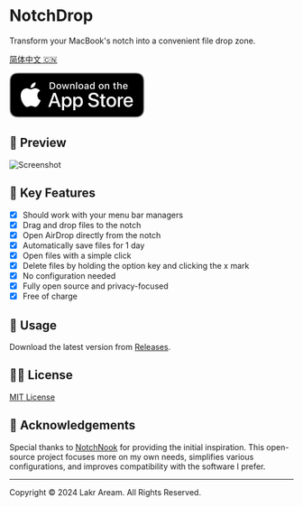 # NotchDrop

Transform your MacBook's notch into a convenient file drop zone.

[简体中文 🇨🇳](./Resources/i18n/zh-Hans/README.md)

[![App Store Icon](./Resources/Download_on_the_App_Store_Badge_US-UK_RGB_blk_092917.svg)](https://apps.apple.com/app/notchdrop/id6529528324)

## 👀 Preview

![Screenshot](./Resources/截屏2024-07-08%2003.14.34.png)

## 🌟 Key Features

- [x] Should work with your menu bar managers
- [x] Drag and drop files to the notch
- [x] Open AirDrop directly from the notch
- [x] Automatically save files for 1 day
- [x] Open files with a simple click
- [x] Delete files by holding the option key and clicking the x mark
- [x] No configuration needed
- [x] Fully open source and privacy-focused
- [x] Free of charge

## 🚀 Usage

Download the latest version from [Releases](https://github.com/Lakr233/NotchDrop/releases).

## 🧑‍⚖️ License

[MIT License](./LICENSE)

## 🥰 Acknowledgements

Special thanks to [NotchNook](https://lo.cafe/notchnook) for providing the initial inspiration. This open-source project focuses more on my own needs, simplifies various configurations, and improves compatibility with the software I prefer.

---

Copyright © 2024 Lakr Aream. All Rights Reserved.